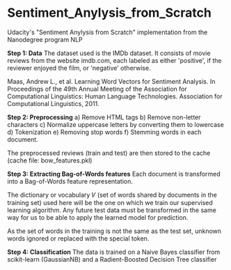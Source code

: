 # Sentiment_Anylysis_from_Scratch
Udacity's "Sentiment Anylysis from Scratch" implementation from the Nanodegree program NLP

__Step 1: Data__
The dataset used is the IMDb dataset. It consists of movie reviews from the website imdb.com, each labeled as either 'positive', if the reviewer enjoyed the film, or 'negative' otherwise.

Maas, Andrew L., et al. Learning Word Vectors for Sentiment Analysis. In Proceedings of the 49th Annual Meeting of the Association for Computational Linguistics: Human Language Technologies. Association for Computational Linguistics, 2011.

__Step 2: Preprocessing__
a) Remove HTML tags
b) Remove non-letter characters
c) Normalize uppercase letters by converting them to lowercase
d) Tokenization
e) Removing stop words
f) Stemming words in each document.

The preprocessed reviews (train and test) are then stored to the cache (cache file: bow_features.pkl)

__Step 3: Extracting Bag-of-Words features__
Each document is transformed into a Bag-of-Words feature representation.

The dictionary or vocabulary  𝑉  (set of words shared by documents in the training set) used here will be the one on which we train our supervised learning algorithm. Any future test data must be transformed in the same way for us to be able to apply the learned model for prediction.

As the set of words in the training is not the same as the test set, unknown words ignored or replaced with the special <UNK> token.

__Step 4: Classification__
The data is trained on a Naive Bayes classifier from scikit-learn (GaussianNB) and a Radient-Boosted Decision Tree classifier 
